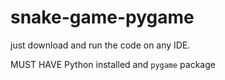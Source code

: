 # snake-game-pygame

just download and run the code on any IDE.

MUST HAVE Python installed and `pygame` package

